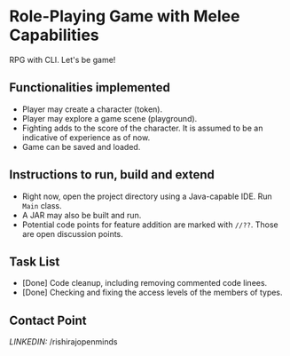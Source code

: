 # Role-Playing Game with Melee Capabilities
RPG with CLI. Let's be game!

## Functionalities implemented
- Player may create a character (token).
- Player may explore a game scene (playground).
- Fighting adds to the score of the character. It is assumed to be an indicative of experience as of now.
- Game can be saved and loaded.

## Instructions to run, build and extend
- Right now, open the project directory using a Java-capable IDE. Run `Main` class.
- A JAR may also be built and run.
- Potential code points for feature addition are marked with `//??`. Those are open discussion points.

## Task List
- [Done] Code cleanup, including removing commented code linees.
- [Done] Checking and fixing the access levels of the members of types.

## Contact Point
_LINKEDIN:_ /rishirajopenminds
